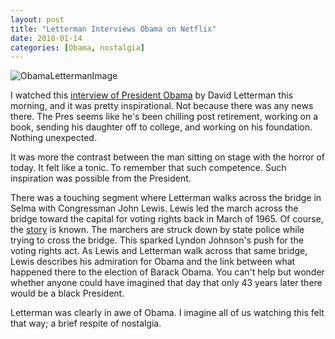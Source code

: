 ```yaml
---
layout: post
title: "Letterman Interviews Obama on Netflix"
date: 2018-01-14
categories: [Obama, nostalgia]
---
```

![ObamaLettermanImage](https://media.newyorker.com/photos/5a57eb9fbddaac53218663da/master/w_727,c_limit/Crouch-David-Letterman-Netflix.jpg)

I watched this [interview of President Obama][1] by David Letterman this morning, and it was pretty inspirational. Not because there was any news there. The Pres seems like he's been chilling post retirement, working on a book, sending his daughter off to college, and working on his foundation. Nothing unexpected. 

It was more the contrast between the man sitting on stage with the  horror of today. It felt like a tonic. To remember that such competence. Such inspiration was possible from the President.

There was a touching segment where Letterman walks across the bridge in Selma with Congressman John Lewis. Lewis led the march across the bridge toward the capital for voting rights back in March of 1965. Of course, the [story][2] is known. The marchers are struck down by state police while trying to cross the bridge. This sparked Lyndon Johnson's push for the voting rights act. As Lewis and Letterman walk across that same bridge, Lewis describes his admiration for Obama and the link between what happened there to the election of Barack Obama. You can't help but wonder whether anyone could have imagined that day that only 43 years later there would be a black President.

Letterman was clearly in awe of Obama. I imagine all of us watching this felt that way; a brief respite of nostalgia.

[1]: https://www.theverge.com/2018/1/12/16886140/my-next-guest-needs-no-introduction-with-david-letterman-review-barack-obama-netflix
[2]: https://www.theverge.com/2018/1/12/16886140/my-next-guest-needs-no-introduction-with-david-letterman-review-barack-obama-netflix
